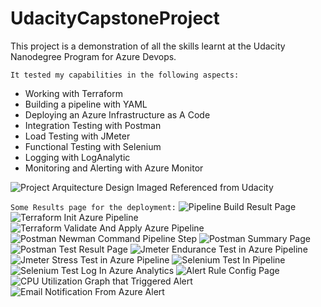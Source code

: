 # UdacityCapstoneProject

This project is a demonstration of all the skills learnt at the Udacity Nanodegree Program for Azure Devops.

`It tested my capabilities in the following aspects:`

* Working with Terraform
* Building a pipeline with YAML
* Deploying an Azure Infrastructure as A Code
* Integration Testing with Postman
* Load Testing with JMeter
* Functional Testing with Selenium
* Logging with LogAnalytic
* Monitoring and Alerting with Azure Monitor

![Project Arquitecture Design](images/project_overview.png?raw=true "CD/CI Arquitecture")
Imaged Referenced from Udacity

`Some Results page for the deployment:`
![Pipeline Build Result Page](images/PipelineBuildResultPage.jpg?raw=true "Pipeline Build Result Page")
![Terraform Init Azure Pipeline](images/TerraformInitAzurePipeline.jpg?raw=true "Terraform Init Azure Pipeline")
![Terraform Validate And Apply Azure Pipeline](images/TerraformValidateAndApplyAzurePipeline.jpg?raw=true "Terraform Validate And Apply Azure Pipeline")
![Postman Newman Command Pipeline Step](images/PostmanNewmanCommandPipelineStep.jpg?raw=true "Postman Newman Command Pipeline Step")
![Postman Summary Page](images/PostmanSummaryPage.jpg?raw=true "Postman Summary Page")
![Postman Test Result Page](images/PostmanTestResultPage.jpg?raw=true "Postman Test Result Page")
![Jmeter Endurance Test in Azure Pipeline](images/JmeterEnduranceTestAzurePipeline.jpg?raw=true "Jmeter Endurance Test in Azure Pipeline")
![Jmeter Stress Test in Azure Pipeline](images/JmeterStressTestAzurePipeline.jpg?raw=true "Jmeter Stress Test in Azure Pipeline")
![Selenium Test In Pipeline](images/SeleniumTestInPipeline.jpg?raw=true "Selenium Test In Pipeline")
![Selenium Test Log In Azure Analytics](images/SeleniumTestLogInAzureAnalytics.jpg?raw=true "Selenium Test Log In Azure Analytic")
![Alert Rule Config Page](images/AlertRuleConfigPage.jpg?raw=true "Alert Rule Config Page")
![CPU Utilization Graph that Triggered Alert](images/CPUUtilizationGraph.jpg?raw=true "CPU Utilization Graph")
![Email Notification From Azure Alert](images/EmailAlertFromAzureAlert.jpg?raw=true "Email Notification From Azure Alert")



